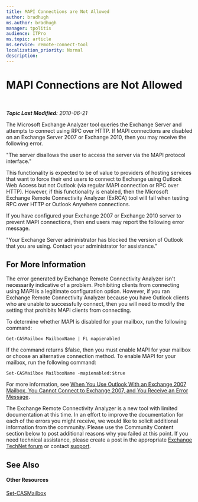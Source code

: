 ```yaml
---
title: MAPI Connections are Not Allowed
author: bradhugh
ms.author: bradhugh
manager: tpolitis
audience: ITPro 
ms.topic: article 
ms.service: remote-connect-tool
localization_priority: Normal
description: 
---
```


<div data-xmlns="http://www.w3.org/1999/xhtml">

<div class="topic" data-xmlns="http://www.w3.org/1999/xhtml" data-msxsl="urn:schemas-microsoft-com:xslt" data-cs="http://msdn.microsoft.com/en-us/">

<div data-asp="http://msdn2.microsoft.com/asp">

# MAPI Connections are Not Allowed

</div>

<div id="mainSection">

<div id="mainBody">

<span> </span>

_**Topic Last Modified:** 2010-06-21_

The Microsoft Exchange Analyzer tool queries the Exchange Server and attempts to connect using RPC over HTTP. If MAPI connections are disabled on an Exchange Server 2007 or Exchange 2010, then you may receive the following error.

"The server disallows the user to access the server via the MAPI protocol interface."

This functionality is expected to be of value to providers of hosting services that want to force their end users to connect to Exchange using Outlook Web Access but not Outlook (via regular MAPI connection or RPC over HTTP). However, if this functionality is enabled, then the Microsoft Exchange Remote Connectivity Analyzer (ExRCA) tool will fail when testing RPC over HTTP or Outlook Anywhere connections.

If you have configured your Exchange 2007 or Exchange 2010 server to prevent MAPI connections, then end users may report the following error message.

"Your Exchange Server administrator has blocked the version of Outlook that you are using. Contact your administrator for assistance."

<div>

## For More Information

The error generated by Exchange Remote Connectivity Analyzer isn't necessarily indicative of a problem. Prohibiting clients from connecting using MAPI is a legitimate configuration option. However, if you ran Exchange Remote Connectivity Analyzer because you have Outlook clients who are unable to successfully connect, then you will need to modify the setting that prohibits MAPI clients from connecting.

To determine whether MAPI is disabled for your mailbox, run the following command:

    Get-CASMailbox MailboxName | FL mapienabled

If the command returns $false, then you must enable MAPI for your mailbox or choose an alternative connection method. To enable MAPI for your mailbox, run the following command:

    Set-CASMailbox MailboxName -mapienabled:$true

For more information, see [When You Use Outlook With an Exchange 2007 Mailbox, You Cannot Connect to Exchange 2007, and You Receive an Error Message](http://go.microsoft.com/fwlink/?linkid=100100).

The Exchange Remote Connectivity Analyzer is a new tool with limited documentation at this time. In an effort to improve the documentation for each of the errors you might receive, we would like to solicit additional information from the community. Please use the Community Content section below to post additional reasons why you failed at this point. If you need technical assistance, please create a post in the appropriate [Exchange TechNet forum](http://go.microsoft.com/fwlink/?linkid=73420) or contact [support](http://go.microsoft.com/fwlink/?linkid=8158).

</div>

<div>

## See Also

#### Other Resources

[Set-CASMailbox](http://technet.microsoft.com/en-us/library/bb125264.aspx)  
  

</div>

</div>

<span> </span>

</div>

</div>

</div>

